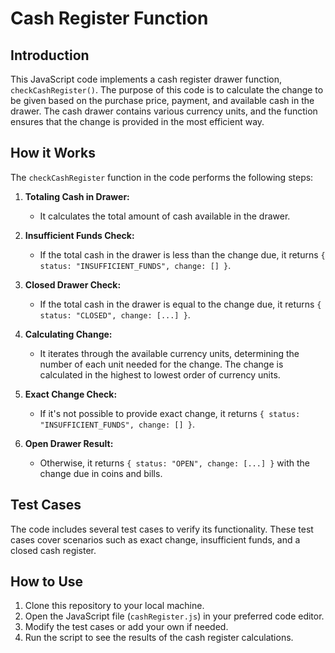 # Cash Register Function

## Introduction

This JavaScript code implements a cash register drawer function, `checkCashRegister()`. The purpose of this code is to calculate the change to be given based on the purchase price, payment, and available cash in the drawer. The cash drawer contains various currency units, and the function ensures that the change is provided in the most efficient way.

## How it Works

The `checkCashRegister` function in the code performs the following steps:

1. **Totaling Cash in Drawer:**

   - It calculates the total amount of cash available in the drawer.

2. **Insufficient Funds Check:**

   - If the total cash in the drawer is less than the change due, it returns `{ status: "INSUFFICIENT_FUNDS", change: [] }`.

3. **Closed Drawer Check:**

   - If the total cash in the drawer is equal to the change due, it returns `{ status: "CLOSED", change: [...] }`.

4. **Calculating Change:**

   - It iterates through the available currency units, determining the number of each unit needed for the change. The change is calculated in the highest to lowest order of currency units.

5. **Exact Change Check:**

   - If it's not possible to provide exact change, it returns `{ status: "INSUFFICIENT_FUNDS", change: [] }`.

6. **Open Drawer Result:**
   - Otherwise, it returns `{ status: "OPEN", change: [...] }` with the change due in coins and bills.

## Test Cases

The code includes several test cases to verify its functionality. These test cases cover scenarios such as exact change, insufficient funds, and a closed cash register.

## How to Use

1. Clone this repository to your local machine.
2. Open the JavaScript file (`cashRegister.js`) in your preferred code editor.
3. Modify the test cases or add your own if needed.
4. Run the script to see the results of the cash register calculations.
